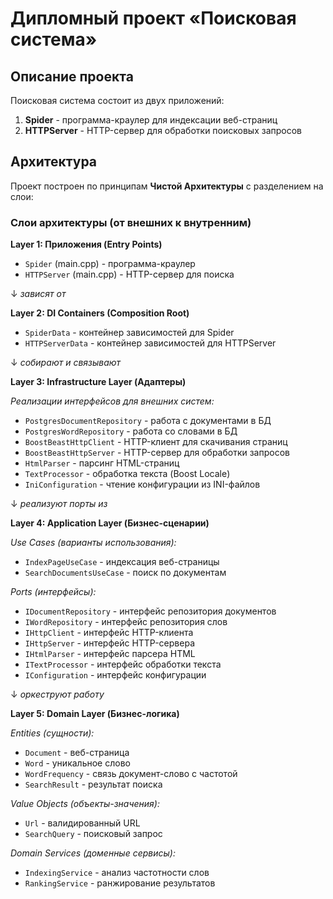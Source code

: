 # Дипломный проект «Поисковая система»

## Описание проекта

Поисковая система состоит из двух приложений:

1. **Spider** - программа-краулер для индексации веб-страниц
2. **HTTPServer** - HTTP-сервер для обработки поисковых запросов

## Архитектура

Проект построен по принципам **Чистой Архитектуры** с разделением на слои:

### Слои архитектуры (от внешних к внутренним)

**Layer 1: Приложения (Entry Points)**
- `Spider` (main.cpp) - программа-краулер
- `HTTPServer` (main.cpp) - HTTP-сервер для поиска

↓ *зависят от*

**Layer 2: DI Containers (Composition Root)**
- `SpiderData` - контейнер зависимостей для Spider
- `HTTPServerData` - контейнер зависимостей для HTTPServer

↓ *собирают и связывают*

**Layer 3: Infrastructure Layer (Адаптеры)**

*Реализации интерфейсов для внешних систем:*
- `PostgresDocumentRepository` - работа с документами в БД
- `PostgresWordRepository` - работа со словами в БД
- `BoostBeastHttpClient` - HTTP-клиент для скачивания страниц
- `BoostBeastHttpServer` - HTTP-сервер для обработки запросов
- `HtmlParser` - парсинг HTML-страниц
- `TextProcessor` - обработка текста (Boost Locale)
- `IniConfiguration` - чтение конфигурации из INI-файлов

↓ *реализуют порты из*

**Layer 4: Application Layer (Бизнес-сценарии)**

*Use Cases (варианты использования):*
- `IndexPageUseCase` - индексация веб-страницы
- `SearchDocumentsUseCase` - поиск по документам

*Ports (интерфейсы):*
- `IDocumentRepository` - интерфейс репозитория документов
- `IWordRepository` - интерфейс репозитория слов
- `IHttpClient` - интерфейс HTTP-клиента
- `IHttpServer` - интерфейс HTTP-сервера
- `IHtmlParser` - интерфейс парсера HTML
- `ITextProcessor` - интерфейс обработки текста
- `IConfiguration` - интерфейс конфигурации

↓ *оркеструют работу*

**Layer 5: Domain Layer (Бизнес-логика)**

*Entities (сущности):*
- `Document` - веб-страница
- `Word` - уникальное слово
- `WordFrequency` - связь документ-слово с частотой
- `SearchResult` - результат поиска

*Value Objects (объекты-значения):*
- `Url` - валидированный URL
- `SearchQuery` - поисковый запрос

*Domain Services (доменные сервисы):*
- `IndexingService` - анализ частотности слов
- `RankingService` - ранжирование результатов
